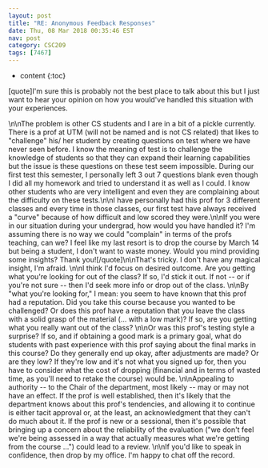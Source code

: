 ```yaml
---
layout: post
title: "RE: Anonymous Feedback Responses"
date: Thu, 08 Mar 2018 00:35:46 EST
nav: post
category: CSC209
tags: [7467]
---
```


* content
{:toc}

[quote]I'm sure this is probably not the best place to talk about this but I just want to hear your opinion on how you would've handled this situation with your experiences. 
<!-- more -->
<p>\n\nThe problem is other CS students and I are in a bit of a pickle currently. There is a prof at UTM (will not be named and is not CS related) that likes to "challenge" his/ her student by creating questions on test where we have never seen before. I know the meaning of test is to challenge the knowledge of students so that they can expand their learning capabilities but the issue is these questions on these test seem impossible. During our first test this semester, I personally left 3 out 7 questions blank even though I did all my homework and tried to understand it as well as I could. I know other students who are very intelligent and even they are complaining about the difficulty on these tests.\n\nI have personally had this prof for 3 different classes and every time in those classes, our first test have always received a "curve" because of how difficult and low scored they were.\n\nIf you were in our situation during your undergrad, how would you have handled it? I'm assuming there is no way we could "complain" in terms of the profs teaching, can we? I feel like my last resort is to drop the course by March 14 but being a student, I don't want to waste money. Would you mind providing some insights? Thank you![/quote]\n\nThat's tricky. I don't have any magical insight, I'm afraid.  \n\nI think I'd focus on desired outcome. Are you getting what you're looking for out of the class? If so, I'd stick it out. If not -- or if you're not sure -- then I'd seek more info or drop out of the class.  \n\nBy "what you're looking for," I mean: you seem to have known that this prof had a reputation. Did you take this course because you wanted to be challenged? Or does this prof have a reputation that you leave the class with a solid grasp of the material (... with a low mark)?  If so, are you getting what you really want out of the class?  \n\nOr was this prof's testing style a surprise? If so, and if obtaining a good mark is a primary goal, what do students with past experience with this prof saying about the final marks in this course? Do they generally end up okay, after adjustments are made? Or are they low? If they're low and it's not what you signed up for, then you have to consider what the cost of dropping (financial and in terms of wasted time, as you'll need to retake the course) would be.  \n\nAppealing to authority -- to the Chair of the department, most likely -- may or may not have an effect. If the prof is well established, then it's likely that the department knows about this prof's tendencies, and allowing it to continue is either tacit approval or, at the least, an acknowledgment that they can't do much about it.  If the prof is new or a sessional, then it's possible that bringing up a concern about the reliability of the evaluation ("we don't feel we're being assessed in a way that actually measures what we're getting from the course ...") could lead to a review. \n\nIf you'd like to speak in confidence, then drop by my office. I'm happy to chat off the record.</p>
